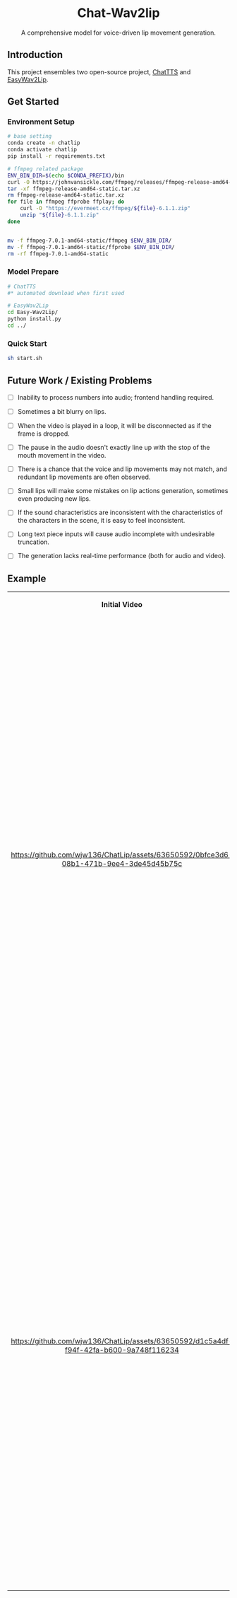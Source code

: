 <div align="center">

# Chat-Wav2lip

A comprehensive model for voice-driven lip movement generation.

</div>


## Introduction
This project ensembles two open-source project, [ChatTTS](https://github.com/2noise/ChatTTS) and [EasyWav2Lip](https://github.com/anothermartz/Easy-Wav2Lip).

## Get Started
### Environment Setup
```bash
# base setting
conda create -n chatlip
conda activate chatlip
pip install -r requirements.txt

# ffmpeg related package
ENV_BIN_DIR=$(echo $CONDA_PREFIX)/bin
curl -O https://johnvansickle.com/ffmpeg/releases/ffmpeg-release-amd64-static.tar.xz
tar -xf ffmpeg-release-amd64-static.tar.xz
rm ffmpeg-release-amd64-static.tar.xz
for file in ffmpeg ffprobe ffplay; do
    curl -O "https://evermeet.cx/ffmpeg/${file}-6.1.1.zip"
    unzip "${file}-6.1.1.zip"
done


mv -f ffmpeg-7.0.1-amd64-static/ffmpeg $ENV_BIN_DIR/
mv -f ffmpeg-7.0.1-amd64-static/ffprobe $ENV_BIN_DIR/
rm -rf ffmpeg-7.0.1-amd64-static
```

### Model Prepare
```bash
# ChatTTS
#* automated download when first used

# EasyWav2Lip
cd Easy-Wav2Lip/
python install.py
cd ../
```
### Quick Start
```bash
sh start.sh
```

## Future Work / Existing Problems

- [ ] Inability to process numbers into audio; frontend handling required.
- [ ] Sometimes a bit blurry on lips.
- [ ] When the video is played in a loop, it will be disconnected as if the frame is dropped.
- [ ] The pause in the audio doesn't exactly line up with the stop of the mouth movement in the video.
- [ ] There is a chance that the voice and lip movements may not match, and redundant lip movements are often observed.
- [ ] Small lips will make some mistakes on lip actions generation, sometimes even producing new lips. 
- [ ] If the sound characteristics are inconsistent with the characteristics of the characters in the scene, it is easy to feel inconsistent.
- [ ] Long text piece inputs will cause audio incomplete with undesirable truncation.
- [ ] The generation lacks real-time performance (both for audio and video).




## Example
<table>
<tr>
<td align="center" >

**Initial Video** 

</td>
<td align="center" >

**Text**

</td>
<td align="center" >

**Generated Video**

</td>

</tr>

<tr>
<td align="center" >


https://github.com/wjw136/ChatLip/assets/63650592/0bfce3d6-08b1-471b-9ee4-3de45d45b75c
</td>
<td align="center" width="200" height="200">

水壶的盖子设计得非常人性化，采用一键开盖，使用起来非常方便。壶口设计宽大，不仅方便倒水，还容易清洗，不会留下任何死角。壶身还有防滑设计，即使手上有水也不容易滑落。

</td>
</td>
<td align="center">

https://github.com/wjw136/ChatLip/assets/63650592/bc4e13e5-ff38-4e2c-9e8c-e6f3bd4ad811
</td>
</tr>


<tr>
<td align="center"  >



https://github.com/wjw136/ChatLip/assets/63650592/d1c5a4df-f94f-42fa-b600-9a748f116234


</td>
<td align="center" width="200" height="200">
首先介绍的是我们的人气产品——绣球花。这款绣球花色彩鲜艳，花朵饱满，开花时如同一个个小球，极具观赏价值。无论是放在客厅、阳台，还是办公室，都会给你的空间增添一份浪漫与温馨。

</td>
</td>
<td align="center" >
  
https://github.com/wjw136/ChatLip/assets/63650592/2c34361d-ba3c-4058-9cda-c40a5f997fd3
</td>
</tr>
</table>
